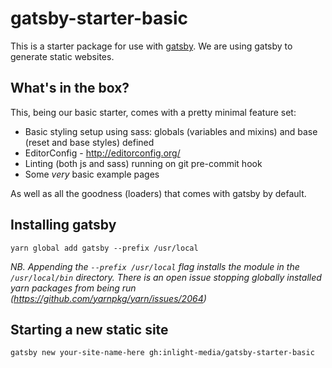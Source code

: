 # gatsby-starter-basic
This is a starter package for use with [gatsby](https://github.com/gatsbyjs/gatsby). We are using gatsby to generate static websites. 

## What's in the box?
This, being our basic starter, comes with a pretty minimal feature set:
 - Basic styling setup using sass: globals (variables and mixins) and base (reset and base styles) defined
 - EditorConfig - http://editorconfig.org/
 - Linting (both js and sass) running on git pre-commit hook
 - Some _very_ basic example pages

As well as all the goodness (loaders) that comes with gatsby by default.

## Installing gatsby
```
yarn global add gatsby --prefix /usr/local
```
_NB. Appending the `--prefix /usr/local` flag installs the module in the `/usr/local/bin` directory. There is an open issue stopping globally installed yarn packages from being run (https://github.com/yarnpkg/yarn/issues/2064)_

## Starting a new static site
```
gatsby new your-site-name-here gh:inlight-media/gatsby-starter-basic
```
